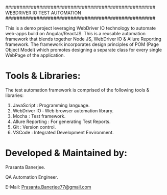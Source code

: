 #####################################################
            WEBDRIVER IO TEST AUTOMATION
#####################################################

This is a demo project leveraging WebDriver IO technology to automate web-apps build on Angular/ReactJS.
This is a reusable automation framework that blends together Node JS, WebDriver IO & Allure Reporting framework.
The framework incorporates design principles of POM (Page Object Model) which promotes designing a separate class for every single WebPage of the application. 

Tools & Libraries:
====================
The test automation framework is comprised of the following tools & libraries:
  1. JavaScript : Programming language.
  2. WebDriver IO : Web browser automation library.
  3. Mocha : Test framework.
  4. Allure Reporting : For generating Test Reports.
  4. Git : Version control.
  5. VSCode : Integrated Development Environment. 

Developed & Maintained by:
============================
  Prasanta Banerjee.
  
  QA Automation Engineer.
  
  E-Mail: Prasanta.Banerjee77@gmail.com
